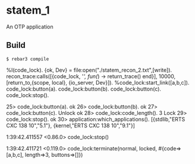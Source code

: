 statem_1
=====

An OTP application

Build
-----

    $ rebar3 compile

%l(code_lock).
{ok, Dev} = file:open("./statem_recon_2.txt",[write]).
recon_trace:calls([{code_lock, '_', fun(_) -> return_trace() end}], 10000, [return_to,{scope, local}, {io_server, Dev}]).
%code_lock:start_link([a,b,c]).
code_lock:button(a).
code_lock:button(b).
code_lock:button(c).
code_lock:stop().

25> code_lock:button(a).
ok
26> code_lock:button(b).
ok
27> code_lock:button(c).
Unlock
ok
28> code_lock:code_length().
3
Lock
29> code_lock:stop().
ok
30> application:which_applications().
[{stdlib,"ERTS  CXC 138 10","5.1"},
 {kernel,"ERTS  CXC 138 10","9.1"}]


1:39:42.411557 <0.86.0> code_lock:stop()

1:39:42.411721 <0.119.0> code_lock:terminate(normal, locked, #{code=>[a,b,c], length=>3, buttons=>[]})


